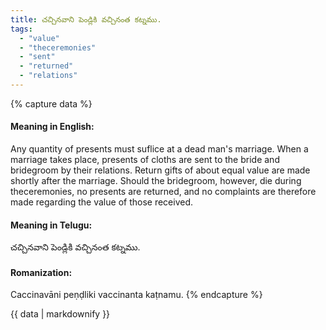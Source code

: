 ```yaml
---
title: చచ్చినవాని పెండ్లికి వచ్చినంత కట్నము.
tags:
  - "value"
  - "theceremonies"
  - "sent"
  - "returned"
  - "relations"
---
```


{% capture data %}
#### Meaning in English:
Any quantity of presents must suflice at a dead man's marriage.
When a marriage takes place, presents of cloths are sent to the bride and bridegroom by their relations. Return gifts of about equal value are made shortly after the marriage. Should the bridegroom, however, die during theceremonies, no presents are returned, and no complaints are therefore made regarding the value of those received.

#### Meaning in Telugu:
చచ్చినవాని పెండ్లికి వచ్చినంత కట్నము.

#### Romanization:
Caccinavāni peṇḍliki vaccinanta kaṭnamu.
{% endcapture %}

{{ data | markdownify }}

